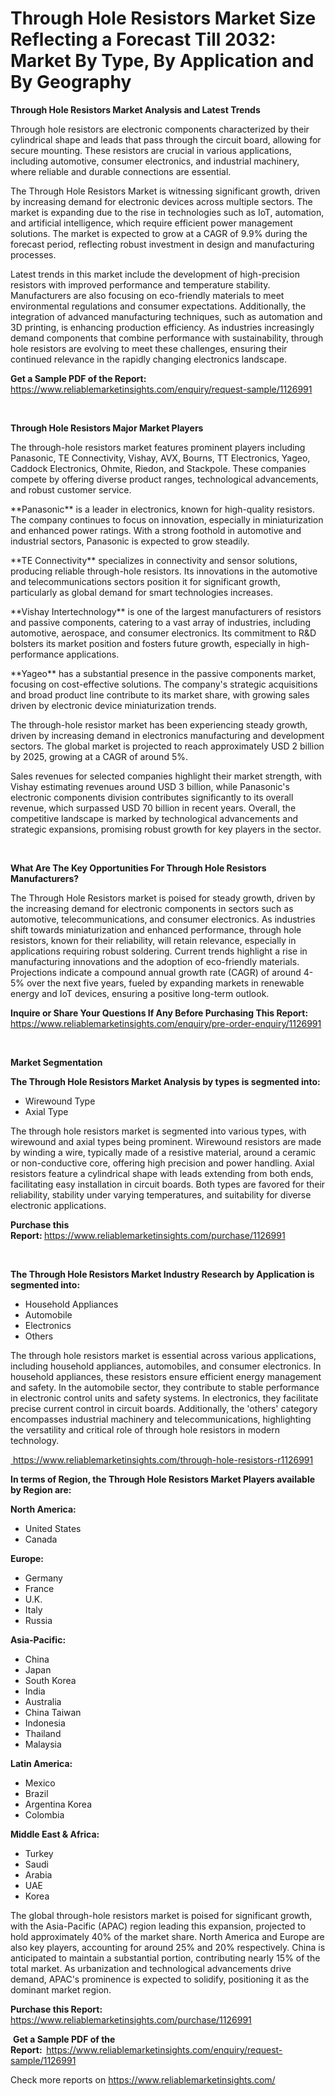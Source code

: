 <p><h1>Through Hole Resistors Market Size Reflecting a Forecast Till 2032: Market By Type, By Application and By Geography</h1></p><p><strong>Through Hole Resistors Market Analysis and Latest Trends</strong></p>
<p><p>Through hole resistors are electronic components characterized by their cylindrical shape and leads that pass through the circuit board, allowing for secure mounting. These resistors are crucial in various applications, including automotive, consumer electronics, and industrial machinery, where reliable and durable connections are essential.</p><p>The Through Hole Resistors Market is witnessing significant growth, driven by increasing demand for electronic devices across multiple sectors. The market is expanding due to the rise in technologies such as IoT, automation, and artificial intelligence, which require efficient power management solutions. The market is expected to grow at a CAGR of 9.9% during the forecast period, reflecting robust investment in design and manufacturing processes.</p><p>Latest trends in this market include the development of high-precision resistors with improved performance and temperature stability. Manufacturers are also focusing on eco-friendly materials to meet environmental regulations and consumer expectations. Additionally, the integration of advanced manufacturing techniques, such as automation and 3D printing, is enhancing production efficiency. As industries increasingly demand components that combine performance with sustainability, through hole resistors are evolving to meet these challenges, ensuring their continued relevance in the rapidly changing electronics landscape.</p></p>
<p><strong>Get a Sample PDF of the Report:&nbsp;</strong> <a href="https://www.reliablemarketinsights.com/enquiry/request-sample/1126991?utm_campaign=3523&utm_medium=2&utm_source=Github&utm_content=ia&utm_term=06042025&utm_id=through-hole-resistors">https://www.reliablemarketinsights.com/enquiry/request-sample/1126991</a></p>
<p>&nbsp;</p>
<p><strong>Through Hole Resistors Major Market Players</strong></p>
<p><p>The through-hole resistors market features prominent players including Panasonic, TE Connectivity, Vishay, AVX, Bourns, TT Electronics, Yageo, Caddock Electronics, Ohmite, Riedon, and Stackpole. These companies compete by offering diverse product ranges, technological advancements, and robust customer service.</p><p>**Panasonic** is a leader in electronics, known for high-quality resistors. The company continues to focus on innovation, especially in miniaturization and enhanced power ratings. With a strong foothold in automotive and industrial sectors, Panasonic is expected to grow steadily.</p><p>**TE Connectivity** specializes in connectivity and sensor solutions, producing reliable through-hole resistors. Its innovations in the automotive and telecommunications sectors position it for significant growth, particularly as global demand for smart technologies increases.</p><p>**Vishay Intertechnology** is one of the largest manufacturers of resistors and passive components, catering to a vast array of industries, including automotive, aerospace, and consumer electronics. Its commitment to R&D bolsters its market position and fosters future growth, especially in high-performance applications.</p><p>**Yageo** has a substantial presence in the passive components market, focusing on cost-effective solutions. The company's strategic acquisitions and broad product line contribute to its market share, with growing sales driven by electronic device miniaturization trends.</p><p>The through-hole resistor market has been experiencing steady growth, driven by increasing demand in electronics manufacturing and development sectors. The global market is projected to reach approximately USD 2 billion by 2025, growing at a CAGR of around 5%.</p><p>Sales revenues for selected companies highlight their market strength, with Vishay estimating revenues around USD 3 billion, while Panasonic's electronic components division contributes significantly to its overall revenue, which surpassed USD 70 billion in recent years. Overall, the competitive landscape is marked by technological advancements and strategic expansions, promising robust growth for key players in the sector.</p></p>
<p>&nbsp;</p>
<p><strong>What Are The Key Opportunities For Through Hole Resistors Manufacturers?</strong></p>
<p><p>The Through Hole Resistors market is poised for steady growth, driven by the increasing demand for electronic components in sectors such as automotive, telecommunications, and consumer electronics. As industries shift towards miniaturization and enhanced performance, through hole resistors, known for their reliability, will retain relevance, especially in applications requiring robust soldering. Current trends highlight a rise in manufacturing innovations and the adoption of eco-friendly materials. Projections indicate a compound annual growth rate (CAGR) of around 4-5% over the next five years, fueled by expanding markets in renewable energy and IoT devices, ensuring a positive long-term outlook.</p></p>
<p><strong>Inquire or Share Your Questions If Any Before Purchasing This Report:</strong> <a href="https://www.reliablemarketinsights.com/enquiry/pre-order-enquiry/1126991?utm_campaign=3523&utm_medium=2&utm_source=Github&utm_content=ia&utm_term=06042025&utm_id=through-hole-resistors">https://www.reliablemarketinsights.com/enquiry/pre-order-enquiry/1126991</a></p>
<p>&nbsp;</p>
<p><strong>Market Segmentation</strong></p>
<p><strong>The Through Hole Resistors Market Analysis by types is segmented into:</strong></p>
<p><ul><li>Wirewound Type</li><li>Axial Type</li></ul></p>
<p><p>The through hole resistors market is segmented into various types, with wirewound and axial types being prominent. Wirewound resistors are made by winding a wire, typically made of a resistive material, around a ceramic or non-conductive core, offering high precision and power handling. Axial resistors feature a cylindrical shape with leads extending from both ends, facilitating easy installation in circuit boards. Both types are favored for their reliability, stability under varying temperatures, and suitability for diverse electronic applications.</p></p>
<p><strong>Purchase this Report:&nbsp;</strong><a href="https://www.reliablemarketinsights.com/purchase/1126991?utm_campaign=3523&utm_medium=2&utm_source=Github&utm_content=ia&utm_term=06042025&utm_id=through-hole-resistors">https://www.reliablemarketinsights.com/purchase/1126991</a></p>
<p>&nbsp;</p>
<p><strong>The Through Hole Resistors Market Industry Research by Application is segmented into:</strong></p>
<p><ul><li>Household Appliances</li><li>Automobile</li><li>Electronics</li><li>Others</li></ul></p>
<p><p>The through hole resistors market is essential across various applications, including household appliances, automobiles, and consumer electronics. In household appliances, these resistors ensure efficient energy management and safety. In the automobile sector, they contribute to stable performance in electronic control units and safety systems. In electronics, they facilitate precise current control in circuit boards. Additionally, the 'others' category encompasses industrial machinery and telecommunications, highlighting the versatility and critical role of through hole resistors in modern technology.</p></p>
<p><a href="https://www.reliablemarketinsights.com/through-hole-resistors-r1126991?utm_campaign=3523&utm_medium=2&utm_source=Github&utm_content=ia&utm_term=06042025&utm_id=through-hole-resistors">&nbsp;https://www.reliablemarketinsights.com/through-hole-resistors-r1126991</a></p>
<p><strong>In terms of Region, the Through Hole Resistors Market Players available by Region are:</strong></p>
<p>
    <p> <strong> North America: </strong>
        <ul>
            <li>United States</li>
            <li>Canada</li>
        </ul>
        </p> 
    <p> <strong> Europe: </strong>
        <ul>
            <li>Germany</li>
            <li>France</li>
            <li>U.K.</li>
            <li>Italy</li>
            <li>Russia</li>
        </ul>
        </p> 
    <p> <strong> Asia-Pacific: </strong>
        <ul>
            <li>China</li>
            <li>Japan</li>
            <li>South Korea</li>
            <li>India</li>
            <li>Australia</li>
            <li>China Taiwan</li>
            <li>Indonesia</li>
            <li>Thailand</li>
            <li>Malaysia</li>
        </ul>
        </p> 
    <p> <strong> Latin America: </strong>
        <ul>
            <li>Mexico</li>
            <li>Brazil</li>
            <li>Argentina Korea</li>
            <li>Colombia</li>
        </ul>
        </p> 
    <p> <strong> Middle East & Africa: </strong>
        <ul>
            <li>Turkey</li>
            <li>Saudi</li>
            <li>Arabia</li>
            <li>UAE</li>
            <li>Korea</li>
        </ul>
    </p>
    </p>
<p><p>The global through-hole resistors market is poised for significant growth, with the Asia-Pacific (APAC) region leading this expansion, projected to hold approximately 40% of the market share. North America and Europe are also key players, accounting for around 25% and 20% respectively. China is anticipated to maintain a substantial portion, contributing nearly 15% of the total market. As urbanization and technological advancements drive demand, APAC's prominence is expected to solidify, positioning it as the dominant market region.</p></p>
<p><strong>Purchase this Report: </strong><a href="https://www.reliablemarketinsights.com/purchase/1126991?utm_campaign=3523&utm_medium=2&utm_source=Github&utm_content=ia&utm_term=06042025&utm_id=through-hole-resistors">https://www.reliablemarketinsights.com/purchase/1126991</a></p>
<p>&nbsp;<strong>Get a Sample PDF of the Report:&nbsp;&nbsp;</strong><a href="https://www.reliablemarketinsights.com/enquiry/request-sample/1126991?utm_campaign=3523&utm_medium=2&utm_source=Github&utm_content=ia&utm_term=06042025&utm_id=through-hole-resistors">https://www.reliablemarketinsights.com/enquiry/request-sample/1126991</a></p>
<p><strong></strong></p>
<p>Check more reports on <a href="https://www.reliablemarketinsights.com/?utm_campaign=3523&utm_medium=2&utm_source=Github&utm_content=ia&utm_term=06042025&utm_id=through-hole-resistors">https://www.reliablemarketinsights.com/</a></p>